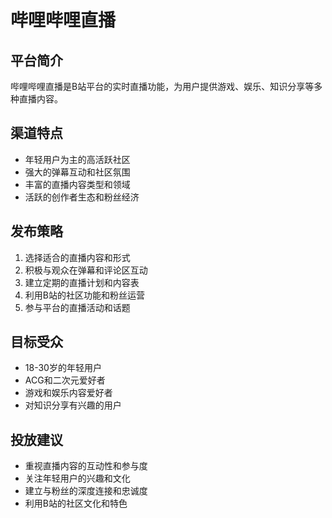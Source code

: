 # 哔哩哔哩直播

## 平台简介
哔哩哔哩直播是B站平台的实时直播功能，为用户提供游戏、娱乐、知识分享等多种直播内容。

## 渠道特点
- 年轻用户为主的高活跃社区
- 强大的弹幕互动和社区氛围
- 丰富的直播内容类型和领域
- 活跃的创作者生态和粉丝经济

## 发布策略
1. 选择适合的直播内容和形式
2. 积极与观众在弹幕和评论区互动
3. 建立定期的直播计划和内容表
4. 利用B站的社区功能和粉丝运营
5. 参与平台的直播活动和话题

## 目标受众
- 18-30岁的年轻用户
- ACG和二次元爱好者
- 游戏和娱乐内容爱好者
- 对知识分享有兴趣的用户

## 投放建议
- 重视直播内容的互动性和参与度
- 关注年轻用户的兴趣和文化
- 建立与粉丝的深度连接和忠诚度
- 利用B站的社区文化和特色